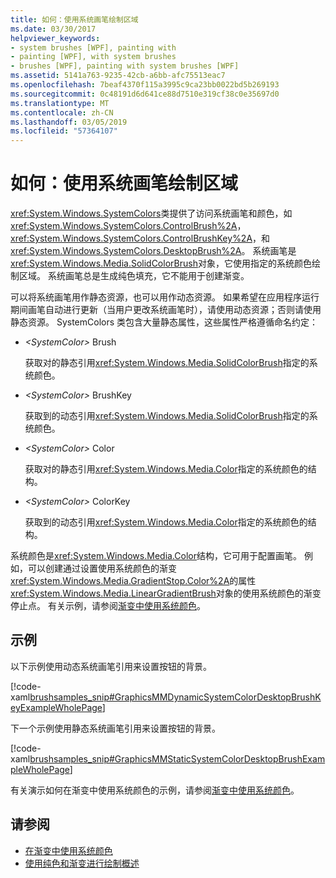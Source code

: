```yaml
---
title: 如何：使用系统画笔绘制区域
ms.date: 03/30/2017
helpviewer_keywords:
- system brushes [WPF], painting with
- painting [WPF], with system brushes
- brushes [WPF], painting with system brushes [WPF]
ms.assetid: 5141a763-9235-42cb-a6bb-afc75513eac7
ms.openlocfilehash: 7beaf4370f115a3995c9ca23bb0022bd5b269193
ms.sourcegitcommit: 0c48191d6d641ce88d7510e319cf38c0e35697d0
ms.translationtype: MT
ms.contentlocale: zh-CN
ms.lasthandoff: 03/05/2019
ms.locfileid: "57364107"
---
```

# <a name="how-to-paint-an-area-with-a-system-brush"></a>如何：使用系统画笔绘制区域
<xref:System.Windows.SystemColors>类提供了访问系统画笔和颜色，如<xref:System.Windows.SystemColors.ControlBrush%2A>， <xref:System.Windows.SystemColors.ControlBrushKey%2A>，和<xref:System.Windows.SystemColors.DesktopBrush%2A>。 系统画笔是<xref:System.Windows.Media.SolidColorBrush>对象，它使用指定的系统颜色绘制区域。 系统画笔总是生成纯色填充，它不能用于创建渐变。  
  
 可以将系统画笔用作静态资源，也可以用作动态资源。 如果希望在应用程序运行期间画笔自动进行更新（当用户更改系统画笔时），请使用动态资源；否则请使用静态资源。 SystemColors 类包含大量静态属性，这些属性严格遵循命名约定：  
  
-   *\<SystemColor>* Brush  
  
     获取对的静态引用<xref:System.Windows.Media.SolidColorBrush>指定的系统颜色。  
  
-   *\<SystemColor>* BrushKey  
  
     获取到的动态引用<xref:System.Windows.Media.SolidColorBrush>指定的系统颜色。  
  
-   *\<SystemColor>* Color  
  
     获取对的静态引用<xref:System.Windows.Media.Color>指定的系统颜色的结构。  
  
-   *\<SystemColor>* ColorKey  
  
     获取到的动态引用<xref:System.Windows.Media.Color>指定的系统颜色的结构。  
  
 系统颜色是<xref:System.Windows.Media.Color>结构，它可用于配置画笔。 例如，可以创建通过设置使用系统颜色的渐变<xref:System.Windows.Media.GradientStop.Color%2A>的属性<xref:System.Windows.Media.LinearGradientBrush>对象的使用系统颜色的渐变停止点。 有关示例，请参阅[渐变中使用系统颜色](how-to-use-system-colors-in-a-gradient.md)。  
  
## <a name="example"></a>示例  
 以下示例使用动态系统画笔引用来设置按钮的背景。  
  
 [!code-xaml[brushsamples_snip#GraphicsMMDynamicSystemColorDesktopBrushKeyExampleWholePage](~/samples/snippets/csharp/VS_Snippets_Wpf/brushsamples_snip/CS/DynamicSystemBrushExample.xaml#graphicsmmdynamicsystemcolordesktopbrushkeyexamplewholepage)]  
  
 下一个示例使用静态系统画笔引用来设置按钮的背景。  
  
 [!code-xaml[brushsamples_snip#GraphicsMMStaticSystemColorDesktopBrushExampleWholePage](~/samples/snippets/csharp/VS_Snippets_Wpf/brushsamples_snip/CS/StaticSystemBrushExample.xaml#graphicsmmstaticsystemcolordesktopbrushexamplewholepage)]  
  
 有关演示如何在渐变中使用系统颜色的示例，请参阅[渐变中使用系统颜色](how-to-use-system-colors-in-a-gradient.md)。  
  
## <a name="see-also"></a>请参阅
- [在渐变中使用系统颜色](how-to-use-system-colors-in-a-gradient.md)
- [使用纯色和渐变进行绘制概述](painting-with-solid-colors-and-gradients-overview.md)
